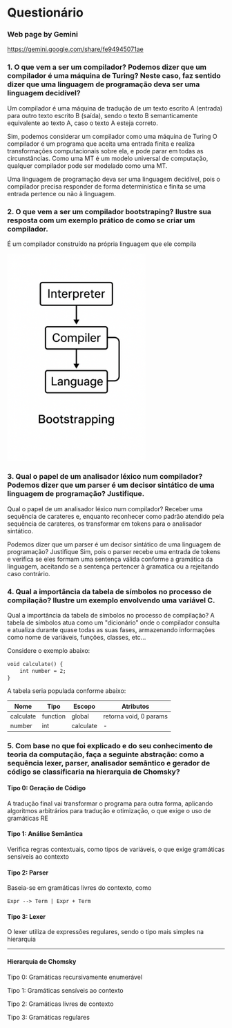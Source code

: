 # Questionário

### Web page by Gemini
https://gemini.google.com/share/fe94945071ae

### 1. O que vem a ser um compilador? Podemos dizer que um compilador é uma máquina de Turing? Neste caso, faz sentido dizer que uma linguagem de programação deva ser uma linguagem decidível?
Um compilador é uma máquina de tradução de um texto escrito A (entrada) para outro texto escrito B (saída), sendo o texto B semanticamente equivalente ao texto A, caso o texto A esteja correto.

Sim, podemos considerar um compilador como uma máquina de Turing
O compilador é um programa que aceita uma entrada finita e realiza transformações computacionais sobre ela, e pode parar em todas as circunstâncias.
Como uma MT é um modelo universal de computação, qualquer compilador pode ser modelado como uma MT.

Uma linguagem de programação deva ser uma linguagem decidível, pois o compilador precisa responder de forma determinística e finita se uma entrada pertence ou não à linguagem.

### 2. O que vem a ser um compilador bootstraping? Ilustre sua resposta com um exemplo prático de como se criar um compilador.
É um compilador construído na própria linguagem que ele compila

<img src="image.png" alt="alt text" width="320"/>

### 3. Qual o papel de um analisador léxico num compilador? Podemos dizer que um parser é um decisor sintático de uma linguagem de programação? Justifique.
Qual o papel de um analisador léxico num compilador?
Receber uma sequência de carateres e, enquanto reconhecer como padrão atendido pela sequência de carateres, os transformar em tokens para o analisador sintático.

Podemos dizer que um parser é um decisor sintático de uma linguagem de programação? Justifique
Sim, pois o parser recebe uma entrada de tokens e verifica se eles formam uma sentença válida conforme a gramática da linguagem, aceitando se a sentença pertencer à gramatica ou a rejeitando caso contrário.

### 4. Qual a importância da tabela de símbolos no processo de compilação? Ilustre um exemplo envolvendo uma variável C.
Qual a importância da tabela de símbolos no processo de compilação?
A tabela de símbolos atua como um "dicionário" onde o compilador consulta e atualiza durante quase todas as suas fases, armazenando informações como nome de variáveis, funções, classes, etc...

Considere o exemplo abaixo:

```
void calculate() {
    int number = 2;
}
```

A tabela seria populada conforme abaixo:

| Nome      | Tipo      | Escopo    | Atributos                |
|-----------|-----------|-----------|--------------------------|
| calculate | function  | global    | retorna void, 0 params   |
| number    | int       | calculate | -                        |

### 5. Com base no que foi explicado e do seu conhecimento de teoria da computação, faça a seguinte abstração: como a sequência lexer, parser, analisador semântico e gerador de código se classificaria na hierarquia de Chomsky?

#### Tipo 0: Geração de Código
A tradução final vai transformar o programa para outra forma, aplicando algoritmos arbitrários para tradução e otimização, o que exige o uso de gramáticas RE

#### Tipo 1: Análise Semântica
Verifica regras contextuais, como tipos de variáveis, o que exige gramáticas sensíveis ao contexto

#### Tipo 2: Parser
Baseia-se em gramáticas livres do contexto, como
```
Expr --> Term | Expr + Term
```

#### Tipo 3: Lexer
O lexer utiliza de expressões regulares, sendo o tipo mais simples na hierarquia

---

#### Hierarquia de Chomsky

Tipo 0: Gramáticas recursivamente enumerável

Tipo 1: Gramáticas sensíveis ao contexto

Tipo 2: Gramáticas livres de contexto

Tipo 3: Gramáticas regulares